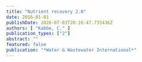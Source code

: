 ```yaml
---
title: "Nutrient recovery 2.0"
date: 2016-01-01
publishDate: 2020-07-03T20:16:47.733436Z
authors: [ "Kabbe, C." ]
publication_types: ["2"]
abstract: ""
featured: false
publication: "*Water & Wastewater International*"
---
```



